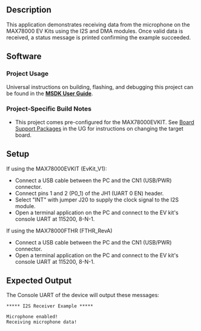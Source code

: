## Description

This application demonstrates receiving data from the microphone on the MAX78000 EV Kits using the I2S and DMA modules. Once valid data is received, a status message is printed confirming the example succeeded.

## Software

### Project Usage

Universal instructions on building, flashing, and debugging this project can be found in the **[MSDK User Guide](https://analogdevicesinc.github.io/msdk/USERGUIDE/)**.

### Project-Specific Build Notes

* This project comes pre-configured for the MAX78000EVKIT.  See [Board Support Packages](https://analogdevicesinc.github.io/msdk/USERGUIDE/#board-support-packages) in the UG for instructions on changing the target board.

## Setup

If using the MAX78000EVKIT (EvKit_V1):
-   Connect a USB cable between the PC and the CN1 (USB/PWR) connector.
-   Connect pins 1 and 2 (P0_1) of the JH1 (UART 0 EN) header.
-	Select "INT" with jumper J20 to supply the clock signal to the I2S module.
-   Open a terminal application on the PC and connect to the EV kit's console UART at 115200, 8-N-1.

If using the MAX78000FTHR (FTHR_RevA)
-   Connect a USB cable between the PC and the CN1 (USB/PWR) connector.
-   Open a terminal application on the PC and connect to the EV kit's console UART at 115200, 8-N-1.

## Expected Output

The Console UART of the device will output these messages:

```
***** I2S Receiver Example *****

Microphone enabled!
Receiving microphone data!
```

